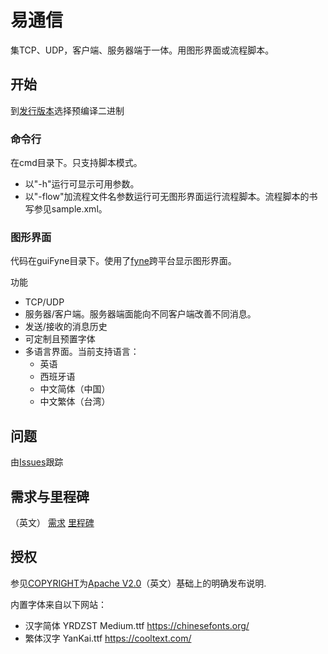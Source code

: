 # 易通信

集TCP、UDP，客户端、服务器端于一体。用图形界面或流程脚本。

## 开始

到[发行版本](https://gitlab.com/bon-ami/ezcomm/-/releases)选择预编译二进制

### 命令行

在cmd目录下。只支持脚本模式。

 - 以"-h"运行可显示可用参数。
 - 以"-flow"加流程文件名参数运行可无图形界面运行流程脚本。流程脚本的书写参见sample.xml。

### 图形界面

代码在guiFyne目录下。使用了[fyne](https://fyne.io/)跨平台显示图形界面。

功能

 - TCP/UDP
 - 服务器/客户端。服务器端面能向不同客户端改善不同消息。
 - 发送/接收的消息历史
 - 可定制且预置字体
 - 多语言界面。当前支持语言：
   - 英语
   - 西班牙语
   - 中文简体（中国）
   - 中文繁体（台湾）

## 问题

由[Issues](https://gitlab.com/bon-ami/ezcomm/-/issues)跟踪

## 需求与里程碑

（英文）
[需求](https://gitlab.com/bon-ami/ezcomm/-/requirements_management/requirements)
[里程碑](https://gitlab.com/bon-ami/ezcomm/-/milestones)

## 授权

参见[COPYRIGHT](COPYRIGHT_zhCN)为[Apache V2.0](LICENSE-2.0.txt)（英文）基础上的明确发布说明.

内置字体来自以下网站：

 - 汉字简体 YRDZST Medium.ttf https://chinesefonts.org/
 - 繁体汉字 YanKai.ttf https://cooltext.com/
